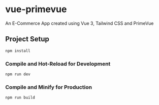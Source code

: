 # vue-primevue

An E-Commerce App created using Vue 3, Tailwind CSS and PrimeVue

## Project Setup

```sh
npm install
```

### Compile and Hot-Reload for Development

```sh
npm run dev
```

### Compile and Minify for Production

```sh
npm run build
```
